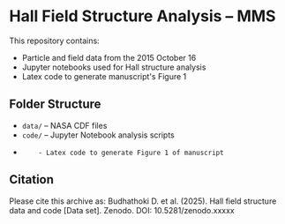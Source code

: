 # Hall Field Structure Analysis – MMS

This repository contains:
- Particle and field data from the 2015 October 16 
- Jupyter notebooks used for Hall structure analysis
- Latex code to generate manuscript's Figure 1

## Folder Structure
- `data/` – NASA CDF files
- `code/` – Jupyter Notebook analysis scripts
-         - Latex code to generate Figure 1 of manuscript

## Citation
Please cite this archive as:
Budhathoki D. et al. (2025). Hall field structure data and code [Data set]. Zenodo. DOI: 10.5281/zenodo.xxxxx
